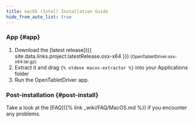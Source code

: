 ```yaml
---
title: macOS (Intel) Installation Guide
hide_from_auto_list: true
---
```


### App {#app}

1. Download the [latest release]({{ site.data.links.project.latestRelease.osx-x64 }}) <small class="text-muted">(OpenTabletDriver.osx-x64.tar.gz)</small>
2. Extract it and drag `{% otdexe macos-extractor %}` into your Applications folder
3. Run the OpenTabletDriver app.

### Post-installation {#post-install}

Take a look at the [FAQ]({% link _wiki/FAQ/MacOS.md %}) if you encounter any problems.
